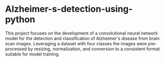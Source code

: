 # Alzheimer-s-detection-using-python
This project focuses on the development of a convolutional neural network model for the detection and classification of Alzheimer's disease from brain scan images. Leveraging a dataset with four classes the images were pre-processed by resizing, normalization, and conversion to a consistent format suitable for model training.
